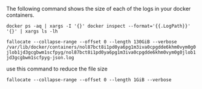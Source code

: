 The following command shows the size of each of the logs in your docker containers.  
```
docker ps -aq | xargs -I '{}' docker inspect --format='{{.LogPath}}' '{}' | xargs ls -lh
```
`fallocate --collapse-range --offset 0 --length 130GiB --verbose /var/lib/docker/containers/nol87bct8i1pd0ya6pg1m3iva0cpgdde6khm0vym0g0jlob1jd3gcgbwm1scfpyg/nol87bct8i1pd0ya6pg1m3iva0cpgdde6khm0vym0g0jlob1jd3gcgbwm1scfpyg-json.log`

use this command to reduce the file size  
```
fallocate --collapse-range --offset 0 --length 1GiB --verbose
```
